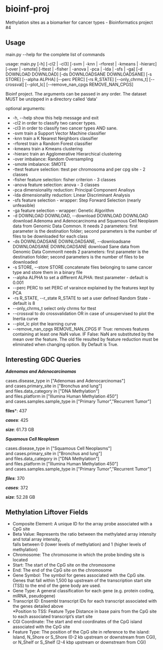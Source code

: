 # bioinf-proj
Methylation sites as a biomarker for cancer types - Bioinformatics project #4

## Usage
main.py --help for the complete list of commands


usage: main.py [-h] [-cl2 | -cl3]
               [-svm | -knn | -rforest | -kmeans | -hierarc] [-over | -smote]
               [-ttest | -fisher | -anova | -pca | -lda | -sfs | -ga]
               [-d DOWNLOAD DOWNLOAD] [-ds DOWNLOADSANE DOWNLOADSANE]
               [-s STORE] [--alpha ALPHA] [--perc PERC] [-rs R_STATE]
               [--only_chrms_t] [--crossval] [--plot_lc]
               [--remove_nan_cpgs REMOVE_NAN_CPGS]

Bioinf project. The arguments can be passed in any order.
The dataset MUST be unzipped in a directory called 'data' 

optional arguments: 

*  -h, --help            show this help message and exit 
*  -cl2                  in order to classify two cancer types. 
*  -cl3                  in order to classify two cancer types AND sane. 
*  -svm                  train a Support Vector Machine classifier 
*  -knn                  train a K Nearest Neighbors classifier 
*  -rforest              train a Random Forest classifier 
*  -kmeans               train a Kmeans clustering 
*  -hierarc              train an Agglomerative Hierarchical clustering
*  -over                 imbalance: Random Oversampling
*  -smote                imbalance: SMOTE
*  -ttest                feature selection: ttest per chromosoma and per cpg
                        site - 2 classes
*  -fisher               feature selection: fisher criterion - 3 classes
*  -anova                feature selection: anova - 3 classes
*  -pca                  dimensionality reduction: Principal Component Analisys
*  -lda                  dimensionality reduction: Linear Discriminant Analysis
*  -sfs                  feature selection - wrapper: Step Forward Selection
                        (nearly unfeasible)
*  -ga                   feature selection - wrapper: Genetic Algorithm
*  -d DOWNLOAD DOWNLOAD, --download DOWNLOAD DOWNLOAD
                        download Adenoma and Adenocarcinoma and Squamous Cell
                        Neoplasm data from Genomic Data Common. It needs 2
                        parameters: first parameter is the destination folder;
                        second parameters is the number of files to be
                        downloaded for each class
*  -ds DOWNLOADSANE DOWNLOADSANE, --downloadsane DOWNLOADSANE DOWNLOADSANE
                        download Sane data from Genomic Data CommonIt needs 2
                        parameters: first parameter is the destination folder;
                        second parameters is the number of files to be
                        downloaded
*  -s STORE, --store STORE
                        concatenate files belonging to same cancer type and
                        store them in a binary file
*  --alpha ALPHA         to set a different ALPHA: ttest parameter - default is
                        0.001
*  --perc PERC           to set PERC of varaince explained by the features kept
                        by PCA
*  -rs R_STATE, --r_state R_STATE
                        to set a user defined Random State - default is 8
*  --only_chrms_t        select only chrms for ttest
*  --crossval            to do crossvalidation OR in case of unsupervised to
                        plot the Inertia curve
*  --plot_lc             plot the learning curve
*  --remove_nan_cpgs REMOVE_NAN_CPGS
                        IF True: removes features containing at least one NaN
                        value. IF False: NaN are substituted by the mean over
                        the feature. The old file resulted by feature
                        reduction must be eliminated when changing option. By
                        Default is True.



## Interesting GDC Queries

***Adenomas and Adenocarcinomas***

cases.disease_type in ["Adenomas and Adenocarcinomas"]  
and cases.primary_site in ["Bronchus and lung"]  
and files.data_category in ["DNA Methylation"]  
and files.platform in ["Illumina Human Methylation 450"]  
and cases.samples.sample_type in ["Primary Tumor","Recurrent Tumor"] 

**files***: 437  

***cases***: 425  

***size***: 61.73 GB  


***Squamous Cell Neoplasm***

cases.disease_type in ["Squamous Cell Neoplasms"]  
and cases.primary_site in ["Bronchus and lung"]  
and files.data_category in ["DNA Methylation"]  
and files.platform in ["Illumina Human Methylation 450"]  
and cases.samples.sample_type in ["Primary Tumor","Recurrent Tumor"] 

***files***: 370  

***cases***: 372  

***size***: 52.28 GB  


## Methylation Liftover Fields

* Composite Element: A unique ID for the array probe associated with a CpG site  
* Beta Value: Represents the ratio between the methylated array intensity and total array intensity,  
  falls between 0 (lower levels of methylation) and 1 (higher levels of methylation)  
* Chromosome: The chromosome in which the probe binding site is located  
* Start: The start of the CpG site on the chromosome  
* End: The end of the CpG site on the chromosome  
* Gene Symbol: The symbol for genes associated with the CpG site. 
  Genes that fall within 1,500 bp upstream of the transcription start site (TSS) to the end of the gene body are used.  
* Gene Type: A general classification for each gene (e.g. protein coding, miRNA, pseudogene)  
* Transcript ID: Ensembl transcript IDs for each transcript associated with the genes detailed above  
*Position to TSS: Feature Type Distance in base pairs from the CpG site to each associated transcript’s start site  
* CGI Coordinate: The start and end coordinates of the CpG island associated with the CpG site  
* Feature Type: The position of the CpG site in reference to the island: 
  Island, N_Shore or S_Shore (0-2 kb upstream or downstream from CGI), or N_Shelf or S_Shelf (2-4 kbp upstream or downstream from CGI)  
